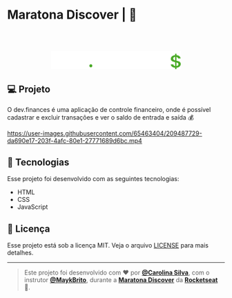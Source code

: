 # Maratona Discover | 🚀
<br><br>

<p align="center">
  <img alt="dev.finances" src="./assets/logo.svg" width="300px">
</p>

## 💻 Projeto
O dev.finances é uma aplicação de controle financeiro, onde é possível cadastrar e excluir transações e ver o saldo de entrada e saída 💰


https://user-images.githubusercontent.com/65463404/209487729-da690e17-203f-4afc-80e1-27771689d6bc.mp4



## 🚀 Tecnologias
Esse projeto foi desenvolvido com as seguintes tecnologias:

- HTML
- CSS
- JavaScript

## :memo: Licença

Esse projeto está sob a licença MIT. Veja o arquivo [LICENSE](LICENSE.md) para mais detalhes.

---

>Este projeto foi desenvolvido com ❤️ por **[@Carolina Silva](https://github.com/Carolina-Silva/)**, com o instrutor **[@MaykBrito](https://linkedin.com/in/maykbrito)**, durante a **[Maratona Discover](https://maratonadiscover.rocketseat.com.br/inscricao/)** da **[Rocketseat](https://www.linkedin.com/school/rocketseat/about/)** 💜.
